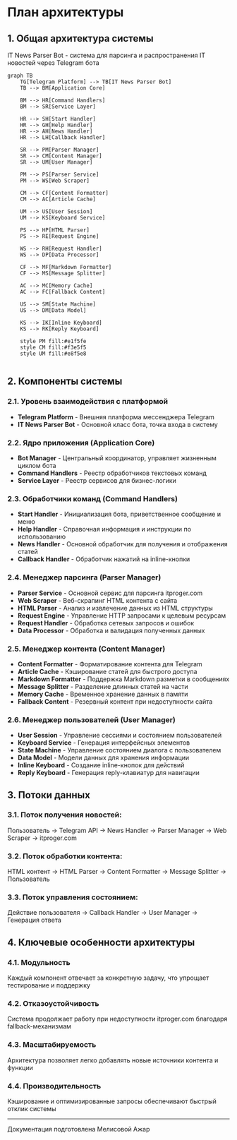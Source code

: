 # План архитектуры

## 1. Общая архитектура системы

IT News Parser Bot - система для парсинга и распространения IT новостей через Telegram бота

```mermaid
graph TB
    TG[Telegram Platform] --> TB[IT News Parser Bot]
    TB --> BM[Application Core]
    
    BM --> HR[Command Handlers]
    BM --> SR[Service Layer]
    
    HR --> SH[Start Handler]
    HR --> GH[Help Handler]
    HR --> AH[News Handler]
    HR --> LH[Callback Handler]
    
    SR --> PM[Parser Manager]
    SR --> CM[Content Manager]
    SR --> UM[User Manager]
    
    PM --> PS[Parser Service]
    PM --> WS[Web Scraper]
    
    CM --> CF[Content Formatter]
    CM --> AC[Article Cache]
    
    UM --> US[User Session]
    UM --> KS[Keyboard Service]
    
    PS --> HP[HTML Parser]
    PS --> RE[Request Engine]
    
    WS --> RH[Request Handler]
    WS --> DP[Data Processor]
    
    CF --> MF[Markdown Formatter]
    CF --> MS[Message Splitter]
    
    AC --> MC[Memory Cache]
    AC --> FC[Fallback Content]
    
    US --> SM[State Machine]
    US --> DM[Data Model]
    
    KS --> IK[Inline Keyboard]
    KS --> RK[Reply Keyboard]
    
    style PM fill:#e1f5fe
    style CM fill:#f3e5f5
    style UM fill:#e8f5e8


```
## 2. Компоненты системы

### 2.1. Уровень взаимодействия с платформой
- **Telegram Platform** - Внешняя платформа мессенджера Telegram
- **IT News Parser Bot** - Основной класс бота, точка входа в систему

### 2.2. Ядро приложения (Application Core)
- **Bot Manager** - Центральный координатор, управляет жизненным циклом бота
- **Command Handlers** - Реестр обработчиков текстовых команд
- **Service Layer** - Реестр сервисов для бизнес-логики

### 2.3. Обработчики команд (Command Handlers)
- **Start Handler** - Инициализация бота, приветственное сообщение и меню
- **Help Handler** - Справочная информация и инструкции по использованию
- **News Handler** - Основной обработчик для получения и отображения статей
- **Callback Handler** - Обработчик нажатий на inline-кнопки

### 2.4. Менеджер парсинга (Parser Manager)
- **Parser Service** - Основной сервис для парсинга itproger.com
- **Web Scraper** - Веб-скрапинг HTML контента с сайта
- **HTML Parser** - Анализ и извлечение данных из HTML структуры
- **Request Engine** - Управление HTTP запросами к целевым ресурсам
- **Request Handler** - Обработка сетевых запросов и ошибок
- **Data Processor** - Обработка и валидация полученных данных

### 2.5. Менеджер контента (Content Manager)
- **Content Formatter** - Форматирование контента для Telegram
- **Article Cache** - Кэширование статей для быстрого доступа
- **Markdown Formatter** - Поддержка Markdown разметки в сообщениях
- **Message Splitter** - Разделение длинных статей на части
- **Memory Cache** - Временное хранение данных в памяти
- **Fallback Content** - Резервный контент при недоступности сайта

### 2.6. Менеджер пользователей (User Manager)
- **User Session** - Управление сессиями и состоянием пользователей
- **Keyboard Service** - Генерация интерфейсных элементов
- **State Machine** - Управление состоянием диалога с пользователем
- **Data Model** - Модели данных для хранения информации
- **Inline Keyboard** - Создание inline-кнопок для действий
- **Reply Keyboard** - Генерация reply-клавиатур для навигации

## 3. Потоки данных

### 3.1. Поток получения новостей:
Пользователь → Telegram API → News Handler → Parser Manager → Web Scraper → itproger.com

### 3.2. Поток обработки контента:
HTML контент → HTML Parser → Content Formatter → Message Splitter → Пользователь

### 3.3. Поток управления состоянием:
Действие пользователя → Callback Handler → User Manager → Генерация ответа

## 4. Ключевые особенности архитектуры

### 4.1. Модульность
Каждый компонент отвечает за конкретную задачу, что упрощает тестирование и поддержку

### 4.2. Отказоустойчивость
Система продолжает работу при недоступности itproger.com благодаря fallback-механизмам

### 4.3. Масштабируемость
Архитектура позволяет легко добавлять новые источники контента и функции

### 4.4. Производительность
Кэширование и оптимизированные запросы обеспечивают быстрый отклик системы

---

Документация подготовлена Мелисовой Ажар
